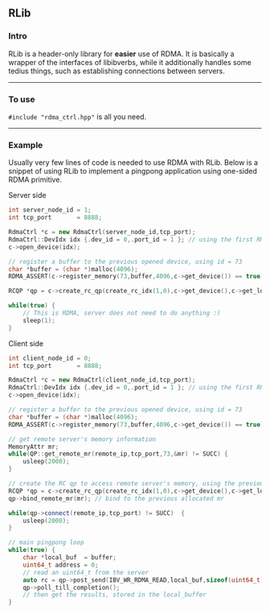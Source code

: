 ## RLib

### Intro

RLib is a header-only library for **easier** use of RDMA. It is basically a wrapper of the interfaces of libibverbs, 
while it additionally handles some tedius things, such as establishing connections between servers.

------

### To use

`#include "rdma_ctrl.hpp"` is all you need.

------

### Example

Usually very few lines of code is needed to use RDMA with RLib. Below is a snippet of using RLib to implement a 
pingpong application using one-sided RDMA primitive.

Server side
```c++
int server_node_id = 1;
int tcp_port       = 8888;

RdmaCtrl *c = new RdmaCtrl(server_node_id,tcp_port);
RdmaCtrl::DevIdx idx {.dev_id = 0,.port_id = 1 }; // using the first RNIC's first port
c->open_device(idx);

// register a buffer to the previous opened device, using id = 73
char *buffer = (char *)malloc(4096);
RDMA_ASSERT(c->register_memory(73,buffer,4096,c->get_device()) == true);

RCQP *qp = c->create_rc_qp(create_rc_idx(1,0),c->get_device(),c->get_local_mr(73));

while(true) {
    // This is RDMA, server does not need to do anything :)
    sleep(1);
}
```

Client side
```c++
int client_node_id = 0;
int tcp_port       = 8888;

RdmaCtrl *c = new RdmaCtrl(client_node_id,tcp_port);
RdmaCtrl::DevIdx idx {.dev_id = 0,.port_id = 1 }; // using the first RNIC's first port
c->open_device(idx);

// register a buffer to the previous opened device, using id = 73
char *buffer = (char *)malloc(4096);
RDMA_ASSERT(c->register_memory(73,buffer,4096,c->get_device()) == true);

// get remote server's memory information
MemoryAttr mr;
while(QP::get_remote_mr(remote_ip,tcp_port,73,&mr) != SUCC) {
    usleep(2000);
}

// create the RC qp to access remote server's memory, using the previous registered memory
RCQP *qp = c->create_rc_qp(create_rc_idx(1,0),c->get_device(),c->get_local_mr(73));
qp->bind_remote_mr(mr); // bind to the previous allocated mr

while(qp->connect(remote_ip,tcp_port) != SUCC)  {
    usleep(2000);
}

// main pingpong loop
while(true) {
    char *local_buf  = buffer;
    uint64_t address = 0;
    // read an uint64_t from the server
    auto rc = qp->post_send(IBV_WR_RDMA_READ,local_buf,sizeof(uint64_t),address,IBV_SEND_SIGNALED);
    qp->poll_till_completion();
    // then get the results, stored in the local_buffer
}

```
